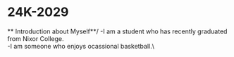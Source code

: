# 24K-2029
** Introduction about Myself**/
-I am a student who has recently graduated from Nixor College.\
-I am someone who enjoys ocassional basketball.\
